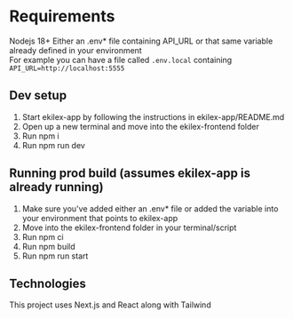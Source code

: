 # Requirements
Nodejs 18+
Either an .env* file containing API_URL or that same variable already defined in your environment  
For example you can have a file called ```.env.local``` containing ```API_URL=http://localhost:5555```

## Dev setup
1. Start ekilex-app by following the instructions in ekilex-app/README.md
2. Open up a new terminal and move into the ekilex-frontend folder
3. Run npm i
4. Run npm run dev

## Running prod build (assumes ekilex-app is already running)
1. Make sure you've added either an .env* file or added the variable into your environment that points to ekilex-app
2. Move into the ekilex-frontend folder in your terminal/script
3. Run npm ci
4. Run npm build
5. Run npm run start


## Technologies
This project uses Next.js and React along with Tailwind